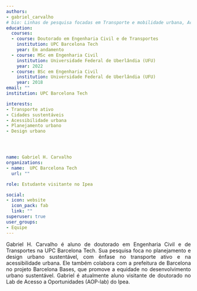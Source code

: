 ```yaml
---
authors:
- gabriel_carvalho
# bio: Linhas de pesquisa focadas em Transporte e mobilidade urbana, Acessibilidade, Equidade e Cidades.
education:
  courses:
  - course: Doutorado em Engenharia Civil e de Transportes
    institution: UPC Barcelona Tech
    year: Em andamento
  - course: MSc em Engenharia Civil
    institution: Universidade Federal de Uberlândia (UFU)
    year: 2022
  - course: BSc em Engenharia Civil
    institution: Universidade Federal de Uberlândia (UFU)
    year: 2018
email: ""
institution: UPC Barcelona Tech

interests:
- Transporte ativo
- Cidades sustentáveis
- Acessibilidade urbana
- Planejamento urbano
- Design urbano




name: Gabriel H. Carvalho
organizations:
- name:  UPC Barcelona Tech
  url: ""

role: Estudante visitante no Ipea

social:
- icon: website
  icon_pack: fab
  link: ""
superuser: true
user_groups:
- Equipe
---
```


<p align="justify">
Gabriel H. Carvalho é aluno de doutorado em Engenharia Civil e de Transportes na UPC Barcelona Tech. Sua pesquisa foca no planejamento e design urbano sustentável, com ênfase no transporte ativo e na acessibilidade urbana. Ele também colabora com a prefeitura de Barcelona no projeto Barcelona Bases, que promove a equidade no desenvolvimento urbano sustentável. Gabriel é atualmente aluno visitante de doutorado no Lab de Acesso a Oportunidades (AOP-lab) do Ipea.
</p>
